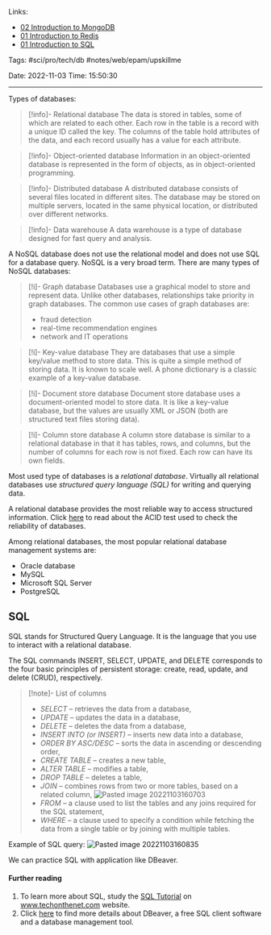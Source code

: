 
Links:
- [02 Introduction to MongoDB](../NodeJS_UpSkillMe/Databases/01%20MongoDB%20and%20Mongoose/02%20Introduction%20to%20MongoDB.md)
- [01 Introduction to Redis](../NodeJS_UpSkillMe/Databases/02%20Redis/01%20Introduction%20to%20Redis.md)
- [01 Introduction to SQL](../NodeJS_UpSkillMe/Databases/03%20MySQL%20and%20SQLite3/01%20Introduction%20to%20SQL.md)



Tags: #sci/pro/tech/db #notes/web/epam/upskillme 

Date: 2022-11-03
Time: 15:50:30
____


Types of databases:
>[!info]- Relational database
> The data is stored in tables, some of which are related to each other.
> Each row in the table is a record with a unique ID called the key.
> The columns of the table hold attributes of the data, and each record usually has a value for each attribute.

>[!info]- Object-oriented database
> Information in an object-oriented database is represented in the form of objects, as in object-oriented programming.

>[!info]- Distributed database
> A distributed database consists of several files located in different sites. The database may be stored on multiple servers, located in the same physical location, or distributed over different networks.

>[!info]- Data warehouse
> A data warehouse is a type of database designed for fast query and analysis.

A NoSQL database does not use the relational model and does not use SQL for a database query. NoSQL is a very broad term. There are many types of NoSQL databases:
>[!i]- Graph database
> Databases use a graphical model to store and represent data.
> Unlike other databases, relationships take priority in graph databases.
> The common use cases of graph databases are:
> - fraud detection
> - real-time recommendation engines
> - network and IT operations

>[!i]- Key-value database
> They are databases that use a simple key/value method to store data.
> This is quite a simple method of storing data.
> It is known to scale well. A phone dictionary is a classic example of a key-value database.

>[!i]- Document store database
> Document store database uses a document-oriented model to store data. It is like a key-value database, but the values are usually XML or JSON (both are structured text files storing data).

>[!i]- Column store database
> A column store database is similar to a relational database in that it has tables, rows, and columns, but the number of columns for each row is not fixed. Each row can have its own fields.


Most used type of databases is a *relational database*.
Virtually all relational databases use *structured query language (SQL)* for writing and querying data.

A relational database provides the most reliable way to access structured information. Click [here](https://database.guide/what-is-acid-in-databases/) to read about the ACID test used to check the reliability of databases.

Among relational databases, the most popular relational database management systems are:
- Oracle database
- MySQL
- Microsoft SQL Server
- PostgreSQL

## SQL
SQL stands for Structured Query Language. It is the language that you use to interact with a relational database.

The SQL commands INSERT, SELECT, UPDATE, and DELETE corresponds to the four basic principles of persistent storage: create, read, update, and delete (CRUD), respectively.

>[!note]- List of columns
> - *SELECT* – retrieves the data from a database,
> - *UPDATE* – updates the data in a database,
> - *DELETE* – deletes the data from a database,
> - *INSERT INTO (or INSERT)* – inserts new data into a database,
> - *ORDER BY ASC/DESC* – sorts the data in ascending or descending order,
> - *CREATE TABLE* – creates a new table,
> - *ALTER TABLE* – modifies a table,
> - *DROP TABLE* – deletes a table,
> - *JOIN* – combines rows from two or more tables, based on a related column, ![Pasted image 20221103160703](../../../300%20Utils/305%20Attachments/Pasted%20image%2020221103160703.png)
> - *FROM* – a clause used to list the tables and any joins required for the SQL statement,
> - *WHERE* – a clause used to specify a condition while fetching the data from a single table or by joining with multiple tables.

Example of SQL query:
![Pasted image 20221103160835](../../../300%20Utils/305%20Attachments/Pasted%20image%2020221103160835.png)

We can practice SQL with application like DBeaver.

#### Further reading
1.  To learn more about SQL, study the [SQL Tutorial](https://www.techonthenet.com/sql/) on www.techonthenet.com website.
2.  Click [here](https://dbeaver.io/) to find more details about DBeaver, a free SQL client software and a database management tool.
